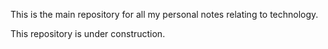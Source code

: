 
This is the main repository for all my personal notes relating to technology.  

This repository is under construction.  


